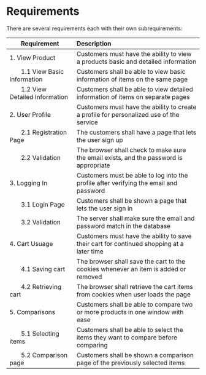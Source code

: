 # Requirements
There are several requirements each with their own subrequirements:

|Requirement|Description|
|-----------|:----------|
|1. View Product|Customers must have the ability to view a products basic and detailed information|
|&nbsp;&nbsp;&nbsp;&nbsp;&nbsp;&nbsp; 1.1 View Basic Information|Customers shall be able to view basic information of items on the same page|
|&nbsp;&nbsp;&nbsp;&nbsp;&nbsp;&nbsp; 1.2 View Detailed Information|Customers shall be able to view detailed information of items on separate pages|
|2. User Profile|Customers must have the ability to create a profile for personalized use of the service|
|&nbsp;&nbsp;&nbsp;&nbsp;&nbsp;&nbsp; 2.1 Registration Page|The customers shall have a page that lets the user sign up|
|&nbsp;&nbsp;&nbsp;&nbsp;&nbsp;&nbsp; 2.2 Validation|The browser shall check to make sure the email exists, and the password is appropriate|
|3. Logging In|Customers must be able to log into the profile after verifying the email and password|
|&nbsp;&nbsp;&nbsp;&nbsp;&nbsp;&nbsp; 3.1 Login Page|Customers shall be shown a page that lets the user sign in|
|&nbsp;&nbsp;&nbsp;&nbsp;&nbsp;&nbsp; 3.2 Validation|The server shall make sure the email and password match in the database|
|4. Cart Usuage|Customers must have the ability to save their cart for continued shopping at a later time|
|&nbsp;&nbsp;&nbsp;&nbsp;&nbsp;&nbsp; 4.1 Saving cart|The browser shall save the cart to the cookies whenever an item is added or removed|
|&nbsp;&nbsp;&nbsp;&nbsp;&nbsp;&nbsp; 4.2 Retrieving cart|The browser shall retrieve the cart items from cookies when user loads the page|
|5. Comparisons|Customers shall be able to compare two or more products in one window with ease|
|&nbsp;&nbsp;&nbsp;&nbsp;&nbsp;&nbsp; 5.1 Selecting items|Customers shall be able to select the items they want to compare before comparing|
|&nbsp;&nbsp;&nbsp;&nbsp;&nbsp;&nbsp; 5.2 Comparison page|Customers shall be shown a comparison page of the previously selected items|
